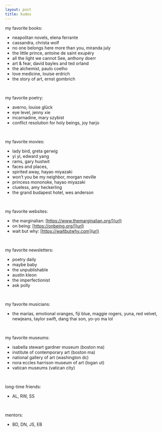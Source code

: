 ```yaml
---
layout: post
title: kudos
---
```


my favorite books:
* neapolitan novels, elena ferrante
* cassandra, christa wolf
* no one belongs here more than you, miranda july
* the little prince, antoine de saint exupéry
* all the light we cannot See, anthony doerr
* art & fear, david bayles and ted orland
* the alchemist, paulo coelho 
* love medicine, louise erdrich
* the story of art, ernst gombrich
<br>

my favorite poetry:
* averno, louise glück
* eye level, jenny xie
* incarnadine, mary szybist
* conflict resolution for holy beings, joy harjo
<br>

my favorite movies:
* lady bird, greta gerwig
* yi yi, edward yang
* rams, gary hustwit
* faces and places, 
* spirited away, hayao miyazaki
* won’t you be my neighbor, morgan neville
* princess mononoke, hayao miyazaki
* clueless, amy heckerling
* the grand budapest hotel, wes anderson
<br />

my favorite websites:
* the marginalian: [https://www.themarginalian.org/](url)
* on being: [https://onbeing.org/](url)
* wait but why: [https://waitbutwhy.com](url)
<br />

my favorite newsletters:
* poetry daily
* maybe baby
* the unpublishable
* austin kleon
* the imperfectionist
* ask polly
<br />

my favorite musicians: 
* the marías, emotional oranges, fiji blue, maggie rogers, yuna, red velvet, newjeans, taylor swift, dang thai son, yo-yo ma lol
<br />

my favorite museums:
* isabella stewart gardner museum (boston ma)
* institute of contemporary art (boston ma)
* national gallery of art (washington dc)
* nora eccles harrison museum of art (logan ut)
* vatican museums (vatican city)
<br />

long-time friends: 
* AL, RW, SS
<br />

mentors: 
* BD, DN, JS, EB
